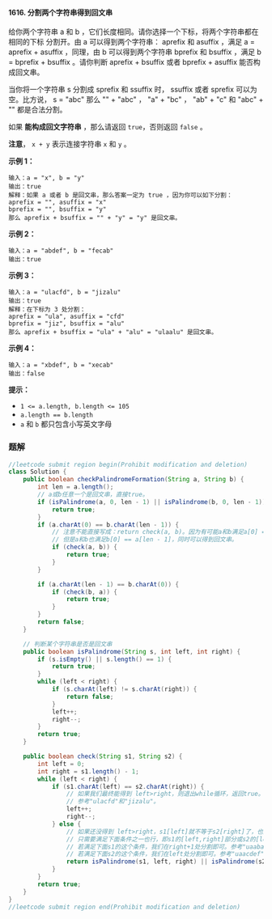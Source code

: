 #### 1616. 分割两个字符串得到回文串

给你两个字符串 a 和 b ，它们长度相同。请你选择一个下标，将两个字符串都在 相同的下标 分割开。由 a 可以得到两个字符串： aprefix 和 asuffix ，满足 a = aprefix + asuffix ，同理，由 b 可以得到两个字符串 bprefix 和 bsuffix ，满足 b = bprefix + bsuffix 。请你判断 aprefix + bsuffix 或者 bprefix + asuffix 能否构成回文串。

当你将一个字符串 s 分割成 sprefix 和 ssuffix 时， ssuffix 或者 sprefix 可以为空。比方说， s = "abc" 那么 "" + "abc" ， "a" + "bc" ， "ab" + "c" 和 "abc" + "" 都是合法分割。

如果 **能构成回文字符串** ，那么请返回 `true`，否则返回 `false` 。

**注意**， `x + y` 表示连接字符串 `x` 和 `y` 。

**示例 1：**

```shell
输入：a = "x", b = "y"
输出：true
解释：如果 a 或者 b 是回文串，那么答案一定为 true ，因为你可以如下分割：
aprefix = "", asuffix = "x"
bprefix = "", bsuffix = "y"
那么 aprefix + bsuffix = "" + "y" = "y" 是回文串。
```

**示例 2：**

```shell
输入：a = "abdef", b = "fecab"
输出：true
```

**示例 3：**

```shell
输入：a = "ulacfd", b = "jizalu"
输出：true
解释：在下标为 3 处分割：
aprefix = "ula", asuffix = "cfd"
bprefix = "jiz", bsuffix = "alu"
那么 aprefix + bsuffix = "ula" + "alu" = "ulaalu" 是回文串。
```

**示例 4：**

```shell
输入：a = "xbdef", b = "xecab"
输出：false
```

**提示：**

- `1 <= a.length, b.length <= 105`
- `a.length == b.length`
- `a` 和 `b` 都只包含小写英文字母

### 题解

```java
//leetcode submit region begin(Prohibit modification and deletion)
class Solution {
    public boolean checkPalindromeFormation(String a, String b) {
        int len = a.length();
        // a或b任意一个是回文串，直接true。
        if (isPalindrome(a, 0, len - 1) || isPalindrome(b, 0, len - 1)) {
            return true;
        }
        if (a.charAt(0) == b.charAt(len - 1)) {
            // 注意不能直接写成：return check(a, b)。因为有可能a和b满足a[0] == b[len - 1]，但是不能得到回文串；
            // 但是a和b也满足b[0] == a[len - 1]，同时可以得到回文串。
            if (check(a, b)) {
                return true;
            }
        }

        if (a.charAt(len - 1) == b.charAt(0)) {
            if (check(b, a)) {
                return true;
            }
        }
        return false;
    }

    // 判断某个字符串是否是回文串
    public boolean isPalindrome(String s, int left, int right) {
        if (s.isEmpty() || s.length() == 1) {
            return true;
        }
        while (left < right) {
            if (s.charAt(left) != s.charAt(right)) {
                return false;
            }
            left++;
            right--;
        }
        return true;
    }

    public boolean check(String s1, String s2) {
        int left = 0;
        int right = s1.length() - 1;
        while (left < right) {
            if (s1.charAt(left) == s2.charAt(right)) {
                // 如果我们最终能得到 left>right，则退出while循环，返回true。此时只需要在left处分割，就能得到回文串。
                // 参考"ulacfd"和"jizalu"。
                left++;
                right--;
            } else {
                // 如果还没得到 left>right，s1[left]就不等于s2[right]了，也是有可能能得到回文串的。
                // 只需要满足下面条件之一也行，即s1的[left,right]部分或s2的[left,right]部分是回文串，也行。
                // 若满足下面s1的这个条件，我们在right+1处分割即可。参考"uaabaef"和"kjimhau"。
                // 若满足下面s2的这个条件，我们在left处分割即可。参考"uaacdef"和"kjhmhau"。
                return isPalindrome(s1, left, right) || isPalindrome(s2, left, right);
            }
        }
        return true;
    }
}
//leetcode submit region end(Prohibit modification and deletion)

```

